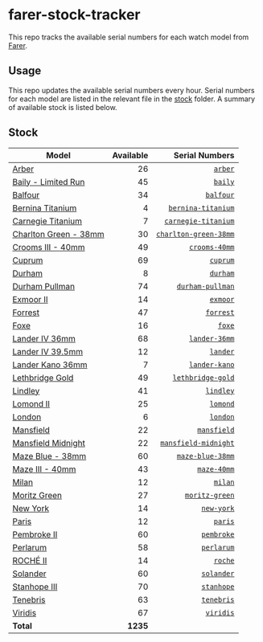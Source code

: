 # farer-stock-tracker

This repo tracks the available serial numbers for each watch model from [Farer](https://farer.com).

## Usage

This repo updates the available serial numbers every hour. Serial numbers for each model are listed in the relevant file in the [stock](./stock) folder. A summary of available stock is listed below.

## Stock

| Model | Available | Serial Numbers |
| ----- | --------: | -------------: |
| [Arber](https://usd.farer.com/products/arber) | 26 | [`arber`](./stock/arber) |
| [Baily - Limited Run](https://usd.farer.com/products/baily) | 45 | [`baily`](./stock/baily) |
| [Balfour](https://usd.farer.com/products/balfour) | 34 | [`balfour`](./stock/balfour) |
| [Bernina Titanium](https://usd.farer.com/products/bernina-titanium) | 4 | [`bernina-titanium`](./stock/bernina-titanium) |
| [Carnegie Titanium](https://usd.farer.com/products/carnegie-titanium) | 7 | [`carnegie-titanium`](./stock/carnegie-titanium) |
| [Charlton Green - 38mm](https://usd.farer.com/products/charlton-green-38mm) | 30 | [`charlton-green-38mm`](./stock/charlton-green-38mm) |
| [Crooms III - 40mm](https://usd.farer.com/products/crooms-40mm) | 49 | [`crooms-40mm`](./stock/crooms-40mm) |
| [Cuprum](https://usd.farer.com/products/cuprum) | 69 | [`cuprum`](./stock/cuprum) |
| [Durham](https://usd.farer.com/products/durham) | 8 | [`durham`](./stock/durham) |
| [Durham Pullman](https://usd.farer.com/products/durham-pullman) | 74 | [`durham-pullman`](./stock/durham-pullman) |
| [Exmoor II](https://usd.farer.com/products/exmoor) | 14 | [`exmoor`](./stock/exmoor) |
| [Forrest](https://usd.farer.com/products/forrest) | 47 | [`forrest`](./stock/forrest) |
| [Foxe](https://usd.farer.com/products/foxe) | 16 | [`foxe`](./stock/foxe) |
| [Lander IV 36mm](https://usd.farer.com/products/lander-36mm) | 68 | [`lander-36mm`](./stock/lander-36mm) |
| [Lander IV 39.5mm](https://usd.farer.com/products/lander) | 12 | [`lander`](./stock/lander) |
| [Lander Kano 36mm](https://usd.farer.com/products/lander-kano) | 7 | [`lander-kano`](./stock/lander-kano) |
| [Lethbridge Gold](https://usd.farer.com/products/lethbridge-gold) | 49 | [`lethbridge-gold`](./stock/lethbridge-gold) |
| [Lindley](https://usd.farer.com/products/lindley) | 41 | [`lindley`](./stock/lindley) |
| [Lomond II](https://usd.farer.com/products/lomond) | 25 | [`lomond`](./stock/lomond) |
| [London](https://usd.farer.com/products/london) | 6 | [`london`](./stock/london) |
| [Mansfield](https://usd.farer.com/products/mansfield) | 22 | [`mansfield`](./stock/mansfield) |
| [Mansfield Midnight](https://usd.farer.com/products/mansfield-midnight) | 22 | [`mansfield-midnight`](./stock/mansfield-midnight) |
| [Maze Blue - 38mm](https://usd.farer.com/products/maze-blue-38mm) | 60 | [`maze-blue-38mm`](./stock/maze-blue-38mm) |
| [Maze III - 40mm](https://usd.farer.com/products/maze-40mm) | 43 | [`maze-40mm`](./stock/maze-40mm) |
| [Milan](https://usd.farer.com/products/milan) | 12 | [`milan`](./stock/milan) |
| [Moritz Green](https://usd.farer.com/products/moritz-green) | 27 | [`moritz-green`](./stock/moritz-green) |
| [New York](https://usd.farer.com/products/new-york) | 14 | [`new-york`](./stock/new-york) |
| [Paris](https://usd.farer.com/products/paris) | 12 | [`paris`](./stock/paris) |
| [Pembroke II](https://usd.farer.com/products/pembroke) | 60 | [`pembroke`](./stock/pembroke) |
| [Perlarum](https://usd.farer.com/products/perlarum) | 58 | [`perlarum`](./stock/perlarum) |
| [ROCHÉ II](https://usd.farer.com/products/roche) | 14 | [`roche`](./stock/roche) |
| [Solander](https://usd.farer.com/products/solander) | 60 | [`solander`](./stock/solander) |
| [Stanhope III](https://usd.farer.com/products/stanhope) | 70 | [`stanhope`](./stock/stanhope) |
| [Tenebris](https://usd.farer.com/products/tenebris) | 63 | [`tenebris`](./stock/tenebris) |
| [Viridis](https://usd.farer.com/products/viridis) | 67 | [`viridis`](./stock/viridis) |
| **Total** | **1235** | |
